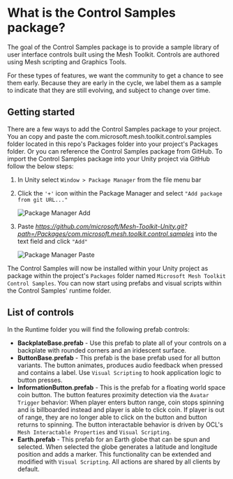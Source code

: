 # What is the Control Samples package?

The goal of the Control Samples package is to provide a sample library of user interface controls built using the Mesh Toolkit. Controls are authored using Mesh scripting and Graphics Tools.

For these types of features, we want the community to get a chance to see them early. Because they are early in the cycle, we label them as a sample to indicate that they are still evolving, and subject to change over time.

## Getting started

There are a few ways to add the Control Samples package to your project. You an copy and paste the com.microsoft.mesh.toolkit.control.samples folder located in this repo's Packages folder into your project's Packages folder. Or you can reference the Control Samples package from GitHub. To import the Control Samples package into your Unity project via GitHub follow the below steps:

1. In Unity select `Window > Package Manager` from the file menu bar

1. Click the `'+'` icon within the Package Manager and select `"Add package from git URL..."`

    ![Package Manager Add](README~/PackageManagerAdd.png)

1. Paste *https://github.com/microsoft/Mesh-Toolkit-Unity.git?path=/Packages/com.microsoft.mesh.toolkit.control.samples* into the text field and click `"Add"`

    ![Package Manager Paste](README~/PackageManagerPaste.png)

The Control Samples will now be installed within your Unity project as package within the project's `Packages` folder named `Microsoft Mesh Toolkit Control Samples`. You can now start using prefabs and visual scripts within the Control Samples' runtime folder.

## List of controls

In the Runtime folder you will find the following prefab controls:

- **BackplateBase.prefab** - Use this prefab to plate all of your controls on a backplate with rounded corners and an iridescent surface.
- **ButtonBase.prefab** - This prefab is the base prefab used for all button variants. The button animates, produces audio feedback when pressed and contains a label. Use `Visual Scripting` to hook application logic to button presses.
- **InformationButton.prefab** - This is the prefab for a floating world space coin button. The button features proximity detection via the `Avatar Trigger` behavior: When player enters button range, coin stops spinning and is billboarded instead and player is able to click coin. If player is out of range, they are no longer able to click on the button and button returns to spinning. The button interactable behavior is driven by OCL's `Mesh Interactable Properties` and `Visual Scripting`.
- **Earth.prefab** - This prefab for an Earth globe that can be spun and selected. When selected the globe generates a latitude and longitude position and adds a marker. This functionality can be extended and modified with `Visual Scripting`. All actions are shared by all clients by default.
